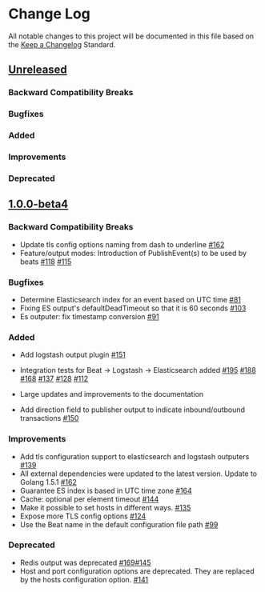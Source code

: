 # Change Log
All notable changes to this project will be documented in this file based on the
[Keep a Changelog](http://keepachangelog.com/) Standard.

## [Unreleased](https://github.com/elastic/libbeat/compare/1.0.0-beta4...HEAD)

### Backward Compatibility Breaks

### Bugfixes

### Added

### Improvements

### Deprecated


## [1.0.0-beta4](https://github.com/elastic/libbeat/compare/1.0.0-beta3...1.0.0-beta4)

### Backward Compatibility Breaks
- Update tls config options naming from dash to underline [#162](https://github.com/elastic/libbeat/issues/162)
- Feature/output modes: Introduction of PublishEvent(s) to be used by beats
  [#118](https://github.com/elastic/libbeat/issues/118)
  [#115](https://github.com/elastic/libbeat/issues/115)

### Bugfixes
- Determine Elasticsearch index for an event based on UTC time [#81](https://github.com/elastic/libbeat/issues/81)
- Fixing ES output's defaultDeadTimeout so that it is 60 seconds [#103](https://github.com/elastic/libbeat/issues/103)
- Es outputer: fix timestamp conversion [#91](https://github.com/elastic/libbeat/issues/91)

### Added
- Add logstash output plugin [#151](https://github.com/elastic/libbeat/issues/151)
- Integration tests for Beat -> Logstash -> Elasticsearch added
  [#195](https://github.com/elastic/libbeat/issues/195)
  [#188](https://github.com/elastic/libbeat/issues/188)
  [#168](https://github.com/elastic/libbeat/issues/168)
  [#137](https://github.com/elastic/libbeat/issues/137)
  [#128](https://github.com/elastic/libbeat/issues/128)
  [#112](https://github.com/elastic/libbeat/issues/112)

- Large updates and improvements to the documentation
- Add direction field to publisher output to indicate inbound/outbound transactions
  [#150](https://github.com/elastic/libbeat/issues/150)

### Improvements
- Add tls configuration support to elasticsearch and logstash outputers [#139](https://github.com/elastic/libbeat/issues/139)
- All external dependencies were updated to the latest version. Update to Golang 1.5.1 [#162](https://github.com/elastic/libbeat/issues/162)
- Guarantee ES index is based in UTC time zone [#164](https://github.com/elastic/libbeat/issues/164)
- Cache: optional per element timeout [#144](https://github.com/elastic/libbeat/issues/144)
- Make it possible to set hosts in different ways. [#135](https://github.com/elastic/libbeat/issues/135)
- Expose more TLS config options [#124](https://github.com/elastic/libbeat/issues/124)
- Use the Beat name in the default configuration file path [#99](https://github.com/elastic/libbeat/issues/99)

### Deprecated
- Redis output was deprecated [#169](https://github.com/elastic/libbeat/issues/81)[#145](https://github.com/elastic/libbeat/issues/169)
- Host and port configuration options are deprecated. They are replaced by the hosts
 configuration option. [#141](https://github.com/elastic/libbeat/issues/141)
